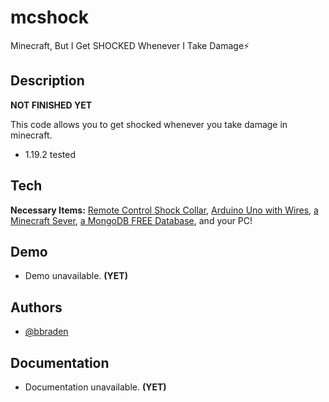 # mcshock
Minecraft, But I Get SHOCKED Whenever I Take Damage⚡

## Description

**NOT FINISHED YET**

This code allows you to get shocked whenever you take damage in minecraft.
- 1.19.2 tested


## Tech

**Necessary Items:** [Remote Control Shock Collar](https://www.amazon.com/eXuby-Vibration-Intensity-Pocket-Size-Waterproof/dp/B0884QNS5V/ref=sr_1_1_sspa?keywords=exuby+tiny+shock+collar+for+small+dogs+5-15lbs&qid=1662484481&sprefix=exuby+%2Caps%2C97&sr=8-1-spons&psc=1&smid=A3M23PEJVX8J6R&spLa=ZW5jcnlwdGVkUXVhbGlmaWVyPUEyVVpBNUQ5M0NVSUQ3JmVuY3J5cHRlZElkPUEwOTcyNzczSzc2VTRVUzRUMzMmZW5jcnlwdGVkQWRJZD1BMDgyODExNTNISFZIMTIyUTZYMUEmd2lkZ2V0TmFtZT1zcF9hdGYmYWN0aW9uPWNsaWNrUmVkaXJlY3QmZG9Ob3RMb2dDbGljaz10cnVl), [Arduino Uno with Wires](https://www.amazon.com/ELEGOO-Project-Tutorial-Controller-Projects/dp/B01D8KOZF4/ref=sr_1_1_sspa?keywords=elegoo+arduino+kit&qid=1662484530&sr=8-1-spons&psc=1&spLa=ZW5jcnlwdGVkUXVhbGlmaWVyPUEzRTdPQ05BMklKRlg5JmVuY3J5cHRlZElkPUEwNzY5NDEzMk1GQURQMU5QVzlQQSZlbmNyeXB0ZWRBZElkPUEwOTE1MDY2MzhLWVhQOVdMOVNVQiZ3aWRnZXROYW1lPXNwX2F0ZiZhY3Rpb249Y2xpY2tSZWRpcmVjdCZkb05vdExvZ0NsaWNrPXRydWU=), [a Minecraft Sever](https://server.pro/), [a MongoDB FREE Database](https://www.mongodb.com/), and your PC!


## Demo

- Demo unavailable. **(YET)**


## Authors

- [@bbraden](https://www.github.com/bbraden)


## Documentation

- Documentation unavailable. **(YET)**

